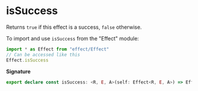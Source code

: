 # isSuccess

Returns `true` if this effect is a success, `false` otherwise.

To import and use `isSuccess` from the "Effect" module:

```ts
import * as Effect from "effect/Effect"
// Can be accessed like this
Effect.isSuccess
```

**Signature**

```ts
export declare const isSuccess: <R, E, A>(self: Effect<R, E, A>) => Effect<R, never, boolean>
```
